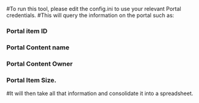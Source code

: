 #To run this tool, please edit the config.ini to use your relevant Portal credentials.
#This will query the information on the portal such as:
### Portal item ID
### Portal Content name
### Portal Content Owner
### Portal Item Size.

#It will then take all that information and consolidate it into a spreadsheet.
